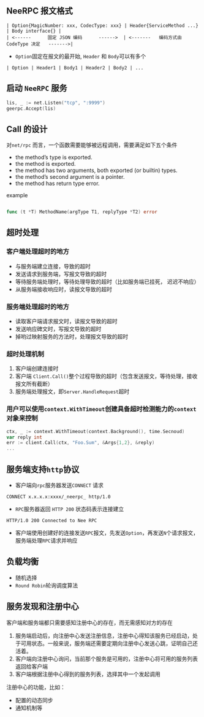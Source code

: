 
## NeeRPC 报文格式
```text
| Option{MagicNumber: xxx, CodecType: xxx} | Header{ServiceMethod ...} | Body interface{} |
| <------      固定 JSON 编码      ------>  | <-------   编码方式由 CodeType 决定   ------->|
```
- `Option`固定在报文的最开始, `Header` 和 `Body`可以有多个

```text
| Option | Header1 | Body1 | Header2 | Body2 | ...
```

## 启动 `NeeRPC` 服务
```go
lis, _ := net.Listen("tcp", ":9999")
geerpc.Accept(lis)
```

## Call 的设计
对`net/rpc` 而言，一个函数需要能够被远程调用，需要满足如下五个条件
- the method’s type is exported. 
- the method is exported. 
- the method has two arguments, both exported (or builtin) types. 
- the method’s second argument is a pointer. 
- the method has return type error.

example

```go

func (t *T) MethodName(argType T1, replyType *T2) error
```


## 超时处理
### 客户端处理超时的地方
- 与服务端建立连接，导致的超时
- 发送请求到服务端，写报文导致的超时
- 等待服务端处理时，等待处理导致的超时（比如服务端已挂死， 迟迟不响应）
- 从服务端接收响应时，读报文导致的超时

### 服务端处理超时的地方
- 读取客户端请求报文时，读报文导致的超时
- 发送响应碑文时，写报文导致的超时
- 掉哟过映射服务的方法时，处理报文导致的超时

### 超时处理机制
1. 客户端创建连接时
2. 客户端 `Client.Call()`整个过程导致的超时（包含发送报文，等待处理，接收报文所有截断）
3. 服务端处理报文，即`Server.HandleRequest`超时

### 用户可以使用`context.WithTimeout`创建具备超时检测能力的`context`对象来控制
```go
ctx, _ := context.WithTimeout(context.Background(), time.Secnoud)
var reply int
err := client.Call(ctx, "Foo.Sum", &Args{1,2}, &reply)
...
```

## 服务端支持`http`协议
- 客户端向`rpc`服务器发送`CONNECT` 请求
```http request
CONNECT x.x.x.x:xxxx/_neerpc_ http/1.0
```
- `RPC`服务器返回 `HTTP 200` 状态码表示连接建立
```http request
HTTP/1.0 200 Connected to Nee RPC
```
- 客户端使用创建好的连接发送`RPC`报文，先发送`Option`，再发送`N`个请求报文，服务端处理`RPC`请求并响应


## 负载均衡
- 随机选择
- `Round Robin`轮询调度算法

## 服务发现和注册中心
客户端和服务端都只需要感知注册中心的存在，而无需感知对方的存在
1. 服务端启动后，向注册中心发送注册信息，注册中心得知该服务已经启动，处于可用状态。一般来说，服务端还需要定期向注册中心发送心跳，证明自己还活着。
2. 客户端向注册中心询问，当前那个服务是可用的，注册中心将可用的服务列表返回给客户端
3. 客户端根据注册中心得到的服务列表，选择其中一个发起调用

注册中心的功能，比如：

- 配置的动态同步
- 通知机制等


